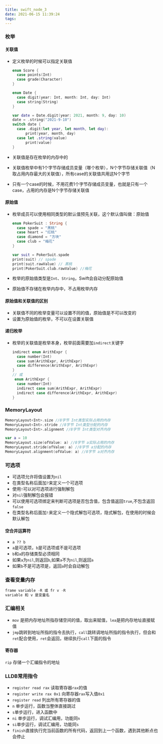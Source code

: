 ```yaml
---
title: swift_node_3
date: 2021-06-15 11:39:24
tags:
---
```


### 枚举

#### 关联值

* 定义枚举的时候可以指定关联值

  ```swift
  enum Score {
  	case points(Int)
  	case grade(Character)
  }
  
  enum Date {
    case digit(year: Int, month: Int, day: Int)
    case string(String)
  }
  
  var date = Date.digit(year: 2021, month: 9, day: 10)
  date = .string("2021-9-10")
  switch date {
    case .digit(let year, let month, let day):
    	print(year, month, day)
    case let .string(value)
    	print(value)
  }
  ```

* 关联值是存在枚举的内存中的

* 关联值枚举中有1个字节存储成员变量（哪个枚举），N个字节存储关联值（N取占用内存最大的关联值），所有case的关联值共用这N个字节

* 只有一个case的时候，不用花费1个字节存储成员变量，也就是只有一个case，占用的内存是N个字节存储关联值

#### 原始值

* 枚举成员可以使用相同类型的默认值预先关联，这个默认值叫做：原始值

  ```swift
  enum PokerSuit : String {
  	case spade = "黑桃"
  	case heart = "红桃"
  	case diamond = "方块"
  	case club = "梅花"
  }
  
  var suit = PokerSuit.spade
  print(suit) // spade
  print(suit.rawValue) // 黑桃
  print(PokerSuit.club.rawValue) //梅花
  ```

* 枚举的原始值类型是`Int`、`String`，Swift会自动分配原始值

* 原始值不存储在枚举内存中，不占用枚举内存

#### 原始值和关联值的区别

* 关联值不同的枚举变量可以设置不同的值，原始值是不可以改变的
* 设置为原始值的枚举，不可以在设置关联值

#### 递归枚举

* 枚举的关联值是枚举本身，枚举前面需要加`indirect`关键字

  ```swift
  indirect enum ArithExpr {
  	case number(Int)
  	case sum(ArithExpr, ArithExpr)
  	case difference(ArithExpr, ArithExpr)
  }
  // 或
   enum ArithExpr {
  	case number(Int)
  	indirect case sum(ArithExpr, ArithExpr)
  	indirect case difference(ArithExpr, ArithExpr)
  }
  ```

  

### MemoryLayout

```swift
MemoryLayout<Int>.size //8字节 Int类型实际占用的内存
MemoryLayout<Int>.stride //8字节 Int类型分配的内存
MemoryLayout<Int>.alignment //8字节 Int类型对齐内存

var a = 10
MemoryLayout.size(ofValue: a) //8字节 a实际占用的内存
MemoryLayout.stride(ofValue: a) //8字节 a分配的内存
MemoryLayout.alignment(ofValue: a) //8字节 a对齐内存
```



### 可选项

* 可选项允许将值设置为`nil`
* 在类型名称后面加`?`来定义一个可选项
* 使用`!`可以对可选项进行强制解包
* 对`nil`强制解包会报错
* 可以使用可选项绑定来判断可选项是否包含值，包含值返回`true`,不包含返回`false`
* 在类型名称后面加`!`来定义一个隐式解包可选项，隐式解包，在使用的时候会默认解包

#### 空合并运算符

* `a ?? b`
* `a`是可选项，`b`是可选项或不是可选项
* `b`和`a`的存储类型必须相同
* 如果`a`为`nil`,则返回`b`,如果`a`不为`nil`,则返回`a`
* 如果`b`不是可选项是，返回`a`时会自动解包



### 查看变量内存

```swift
frame variable -R 或 fr v -R
variable 和 v 是变量名
```



### 汇编相关

* `mov` 是把内存地址所指存储空间的值，取出来赋值，`lea`是把内存地址直接赋值
* `jmp`跳转到地址所指的指令去执行，`call`跳转调地址所指的指令执行，但会和`ret`配合使用，`ret`会返回，继续执行`call`下面的指令  

#### 寄存器

`rip` 存储一个汇编指令的地址

### LLDB常用指令

* `register read rax` 读取寄存器`rax`的值
* `register write rax 0x1`  向寄存器`rax`写入值`0x1`
* `register read` 列出所有寄存器的值
* `n` 单步运行，函数当整体直接跳过
* `s`单步运行，进入函数中 
* `ni` 单步运行，调试汇编用，功能同`n`
* `si`单步运行，调试汇编用，功能同`s`
* `finish`直接执行完当前函数的所有代码，返回到上一个函数，遇到其他断点也会停止